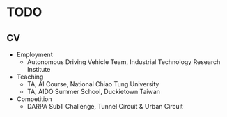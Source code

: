 # TODO

## CV
- Employment
  - Autonomous Driving Vehicle Team, Industrial Technology Research Institute
- Teaching
  - TA, AI Course, National Chiao Tung University
  - TA, AIDO Summer School, Duckietown Taiwan
- Competition
  - DARPA SubT Challenge, Tunnel Circuit & Urban Circuit
